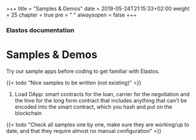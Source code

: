 +++
title = "Samples & Demos"
date = 2019-05-24T21:15:33+02:00
weight = 25
chapter = true
pre = "<i class='fa fa-folder-open'></i> "
alwaysopen = false
+++

### Elastos documentation

# Samples & Demos

Try our sample apps before coding to get familiar with Elastos.


{{< todo "Nice samples to be written (not existing)" >}}

1. Load DApp: smart contracts for the loan, carrier for the negotiation and the hive for the long form contract that includes anything that can't be encoded into the smart contract, which you hash and put on the blockchain

{{< todo "Check all samples one by one, make sure they are working/up to date, and that they require almost no manual configuration" >}}
